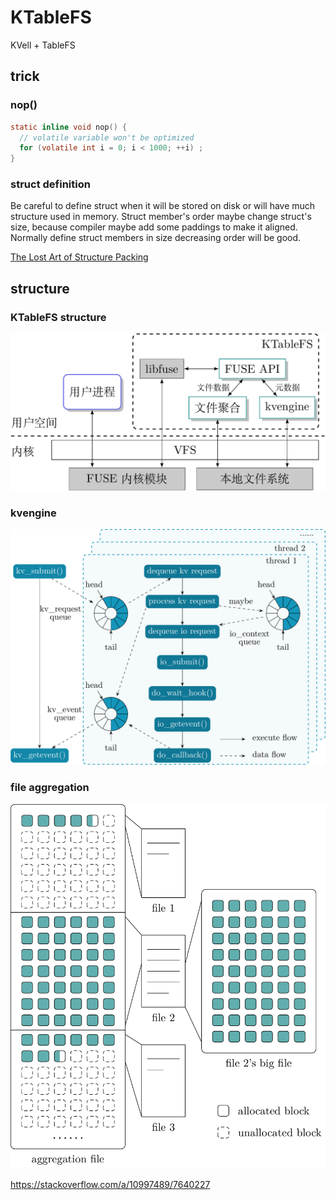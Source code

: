 # KTableFS

KVell + TableFS

## trick

### nop()

```C
static inline void nop() {
  // volatile variable won't be optimized
  for (volatile int i = 0; i < 1000; ++i) ;
}
```

### struct definition

Be careful to define struct when it will be stored on disk or will
have much structure used in memory. Struct member's order maybe change
struct's size, because compiler maybe add some paddings to make it aligned.
Normally define struct members in size decreasing order will be good.

[The Lost Art of Structure Packing](http://www.catb.org/esr/structure-packing/)

## structure

### KTableFS structure

![KTableFS](doc/figure/ktablefs_structure.png)

### kvengine

![kvengine](doc/figure/kvengine.png)

### file aggregation

![file aggregation](doc/figure/file_aggregation.png)

https://stackoverflow.com/a/10997489/7640227
